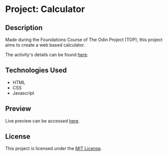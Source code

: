 # Project: Calculator

## Description

Made during the Foundations Course of The Odin Project (TOP), this project aims to create a web based calculator.

The activity's details can be found [here](https://www.theodinproject.com/lessons/foundations-calculator).

## Technologies Used

- HTML
- CSS
- Javascript

## Preview

Live preview can be accessed [here](https://jdmrabe.github.io/odin-calculator/).

## License

This project is licensed under the [MIT License](LICENSE).

